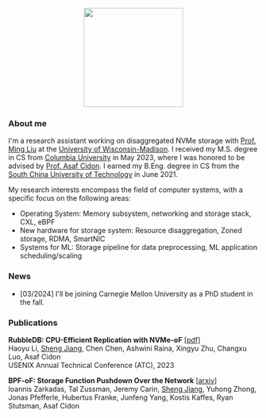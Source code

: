 <!-- Hi there! I'm Sheng Jiang, currently an M.S. student in computer science at [Columbia University](https://www.cs.columbia.edu/). I received my B.S. in computer science degree from the [South China University of Technology](https://www.scut.edu.cn/en/).   
I love doing system-level programming and building robust, performant, and large-scale software systems. I'm now doing research on storage systems, advised by [Prof. Asaf Cidon](https://www.asafcidon.com/). -->

<!-- ![](img/photo.jpg#center) -->
<p align="center">
  <img src="img/photo.jpg"  width="200" height="200">
</p>


### About me
I'm a research assistant working on disaggregated NVMe storage with [Prof. Ming Liu](https://pages.cs.wisc.edu/~mgliu/) at the [University of Wisconsin-Madison](https://www.wisc.edu/).  I received my M.S. degree in CS from [Columbia University](https://www.cs.columbia.edu/) in May 2023, where I was honored to be advised by [Prof. Asaf Cidon](https://www.asafcidon.com/). I earned my B.Eng. degree in CS from the [South China University of Technology](https://www.scut.edu.cn/en/) in June 2021.

My research interests encompass the field of computer systems, with a specific focus on the following areas:
- Operating System: Memory subsystem, networking and storage stack, CXL, eBPF
- New hardware for storage system: Resource disaggregation, Zoned storage, RDMA, SmartNIC
- Systems for ML: Storage pipeline for data preprocessing, ML application scheduling/scaling

### News
- [03/2024] I'll be joining Carnegie Mellon University as a PhD student in the fall.

### Publications
**RubbleDB: CPU-Efficient Replication with NVMe-oF** [[pdf]](https://www.usenix.org/system/files/atc23-li-haoyu.pdf) \
Haoyu Li, <ins>Sheng Jiang</ins>, Chen Chen, Ashwini Raina, Xingyu Zhu, Changxu Luo, Asaf Cidon \
USENIX Annual Technical Conference (ATC), 2023

**BPF-oF: Storage Function Pushdown Over the Network** [[arxiv]](https://arxiv.org/pdf/2312.06808.pdf) \
Ioannis Zarkadas, Tal Zussman, Jeremy Carin, <ins>Sheng Jiang</ins>, Yuhong Zhong, Jonas Pfefferle, Hubertus Franke, Junfeng Yang, Kostis Kaffes, Ryan Stutsman, Asaf Cidon

<!-- ### Education

May. 2023 (expected)&nbsp;&nbsp;M.S. in computer science, Columbia University, U.S.   
June. 2021&nbsp;&nbsp;B.S. in computer science, South China University of Technology, China

### Research Experience

Research Assistant, Columbia University, Jan. 2022 - now   
Research Assistant, Chinese University of Hong Kong, Mar. 2020 - Jan. 2021   
Research Assistant, South China University of Technology, Sept. 2020 - Jun. 2021   
    

### Work Experience

- TuSimple, June. - Aug. 2022
- Tencent, June. - Aug. 2020

### Selected Awards

- Outstanding Thesis, South China University of Technology, 2021
- University Scholarship, South China University of Technology, 2019 & 2020
- **National Scholarship (top 1%)**, Ministry of Education of China, 2018 -->